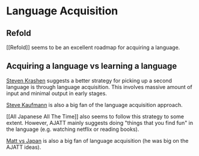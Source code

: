 # Language Acquisition

## Refold
[[Refold]] seems to be an excellent roadmap for acquiring a language.

## Acquiring a language vs learning a language
[Steven Krashen](https://www.sk.com.br/sk-krash-english.html) suggests a better strategy for picking up a second language is through language acquisition.  This involves massive amount of input and minimal output in early stages.

[Steve Kaufmann](https://www.youtube.com/user/lingosteve) is also a big fan of the language acquisition approach.

[[All Japanese All The Time]] also seems to follow this strategy to some extent.  However, AJATT mainly suggests doing "things that you find fun" in the language (e.g. watching netflix or reading books).

[Matt vs Japan](https://www.youtube.com/user/MATTvsJapan) is also a big fan of language acquisition (he was big on the AJATT ideas).
